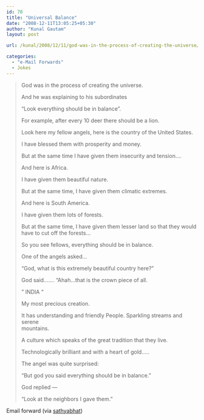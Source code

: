 ```yaml
---
id: 70
title: "Universal Balance"
date: "2008-12-11T13:05:25+05:30"
author: "Kunal Gautam"
layout: post

url: /kunal/2008/12/11/god-was-in-the-process-of-creating-the-universe/

categories:
  - "e-Mail Forwards"
  - Jokes
---
```


> God was in the process of creating the universe.
>
> And he was explaining to his subordinates
>
> “Look everything should be in balance”.
>
> For example, after every 10 deer there should be a lion.
>
> Look here my fellow angels, here is the country of the United States.
>
> I have blessed them with prosperity and money.
>
> But at the same time I have given them insecurity and tension….
>
> And here is Africa.
>
> I have given them beautiful nature.
>
> But at the same time, I have given them climatic extremes.
>
> And here is South America.
>
> I have given them lots of forests.
>
> But at the same time, I have given them lesser land so that they would  
> have to cut off the forests…
>
> So you see fellows, everything should be in balance.
>
> One of the angels asked…
>
> “God, what is this extremely beautiful country here?”
>
> God said……. “Ahah…that is the crown piece of all.
>
> ” INDIA “
>
> My most precious creation.
>
> It has understanding and friendly People. Sparkling streams and serene  
> mountains.
>
> A culture which speaks of the great tradition that they live.
>
> Technologically brilliant and with a heart of gold…..
>
> The angel was quite surprised:
>
> “But god you said everything should be in balance.”
>
> God replied —
>
> “Look at the neighbors I gave them.”

Email forward (via [sathyabhat](http://tumble.sathyabh.at/))
